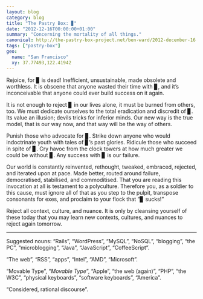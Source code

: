 ```yaml
---
layout: blog
category: blog
title: "The Pastry Box: ▊"
date: "2012-12-16T00:00:00+01:00"
summary: "Concerning the mortality of all things."
canonical: http://the-pastry-box-project.net/ben-ward/2012-december-16
tags: ["pastry-box"]
geo:
  name: "San Francisco"
  xy: 37.77493,122.41942
---
```

Rejoice, for ▊ is dead! Inefficient, unsustainable, made obsolete and worthless. It is obscene that anyone wasted their time with ▊, and it’s inconceivable that anyone could ever build success on it again.

It is not enough to reject ▊ in our lives alone, it must be burned from others, too. We must dedicate ourselves to the total eradication and discredit of ▊. Its value an illusion; devils tricks for inferior minds. Our new way is the true model, that is our way now, and that way will be the way of others.

Punish those who advocate for ▊. Strike down anyone who would indoctrinate youth with tales of ▊’s past glories. Ridicule those who succeed in spite of ▊. Cry havoc from the clock towers at how much greater we could be without ▊. Any success with ▊ is our failure.

Our world is constantly reinvented, rethought, tweaked, embraced, rejected, and iterated upon at pace. Made better, routed around failure, democratised, stabilised, and commoditised. That you are reading this invocation at all is testament to a polyculture. Therefore you, as a soldier to this cause, must ignore all of that as you step to the pulpit, transpose consonants for exes, and proclaim to your flock that “▊ sucks!”

Reject all context, culture, and nuance. It is only by cleansing yourself of these today that you may learn new contexts, cultures, and nuances to reject again tomorrow.

---

Suggested nouns: “Rails”, “WordPress”, “MySQL”, “NoSQL”, “blogging”, “the PC”, “microblogging”, “Java”, “JavaScript”, “CoffeeScript”.

“The web”, “RSS”, “apps”, “Intel”, “AMD”, “Microsoft”.

“Movable Type”, “*Movable Type*”, “Apple”, “the web (again)”, “PHP”, “the W3C”, “physical keyboards”, “software keyboards”, “America”.

“Considered, rational discourse”.
